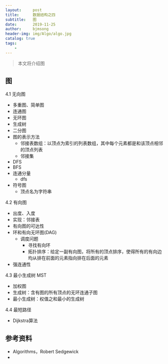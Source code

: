 ```yaml
---
layout:     post
title:      数据结构之四
subtitle:   图
date:       2019-11-25
author:     bjmsong
header-img: img/Algo/algo.jpg
catalog: true
tags:
    - 
---
```

>本文将介绍图

## 图
4.1 无向图
- 多重图、简单图
- 连通图
- 无环图
- 生成树
- 二分图
- 图的表示方法
    - 邻接表数组：以顶点为索引的列表数组，其中每个元素都是和该顶点相邻的顶点列表
    - 邻接集
- DFS 
- BFS
- 连通分量
    - dfs
- 符号图 
    - 顶点名为字符串

4.2 有向图
- 出度、入度
- 实现：邻接表
- 有向图的可达性
- 环和有向无环图(DAG)
    - 调度问题
        - 寻找有向环
        - 拓扑排序：给定一副有向图，将所有的顶点排序，使得所有的有向边均从排在前面的元素指向排在后面的元素
- 强连通性

4.3 最小生成树 MST
- 加权图
- 生成树：含有图的所有顶点的无环连通子图
- 最小生成树：权值之和最小的生成树

4.4 最短路径
- Dijkstra算法


## 参考资料
- Algorithms，Robert Sedgewick
- 
